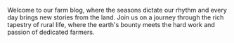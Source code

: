 Welcome to our farm blog, where the seasons dictate our rhythm and every day brings new stories from the land. Join us on a journey through the rich tapestry of rural life, where the earth's bounty meets the hard work and passion of dedicated farmers.
